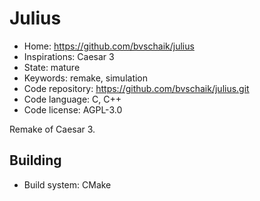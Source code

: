 # Julius

- Home: https://github.com/bvschaik/julius
- Inspirations: Caesar 3
- State: mature
- Keywords: remake, simulation
- Code repository: https://github.com/bvschaik/julius.git
- Code language: C, C++
- Code license: AGPL-3.0

Remake of Caesar 3.

## Building

- Build system: CMake
